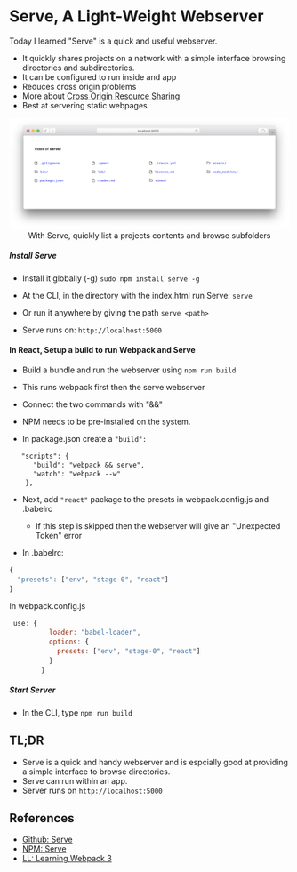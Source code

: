 # Serve, A Light-Weight Webserver

Today I learned "Serve" is a quick and useful webserver.

- It quickly shares projects on a network with a simple interface browsing directories and subdirectories.
- It can be configured to run inside and app
- Reduces cross origin problems
- More about [Cross Origin Resource Sharing](https://en.wikipedia.org/wiki/Cross-origin_resource_sharing)
- Best at servering static webpages 



<p align="center">
 <img src="images/serve.png"/>
     <br/>
     With Serve, quickly list a projects contents and browse subfolders
</p>



##### Install Serve

- Install it globally (-g)
```sudo npm install serve -g```

- At the CLI, in the directory with the index.html run Serve: ```serve```
- Or run it anywhere by giving the path ```serve <path>```

- Serve runs on: ```http://localhost:5000```


#### In React, Setup a build to run Webpack and Serve

- Build a bundle and run the webserver using ```npm run build```
- This runs webpack first then the serve webserver
- Connect the two commands with "&&"
- NPM needs to be pre-installed on the system.


- In package.json create a ```"build":```
```
   "scripts": {
      "build": "webpack && serve",
      "watch": "webpack --w"
    },
```

- Next, add ```"react"``` package to the presets in webpack.config.js and .babelrc
  - If this step is skipped then the webserver will give an "Unexpected Token" error

 - In .babelrc:
  
```javascript
{
  "presets": ["env", "stage-0", "react"]
}
```

In webpack.config.js


```javascript
 use: {
          loader: "babel-loader",
          options: {
            presets: ["env", "stage-0", "react"]
          }
        }
```

##### Start Server
- In the CLI, type ```npm run build```



## TL;DR
- Serve is a quick and handy webserver and is espcially good at providing a simple interface to browse directories.
- Serve can run within an app.
- Server runs on ```http://localhost:5000```



## References
- [Github: Serve](https://github.com/zeit/serve)
- [NPM: Serve](https://www.npmjs.com/package/serve) 
- [LL: Learning Webpack 3](https://www.linkedin.com/learning/learning-webpack-3/using-babel-loader-for-react)









